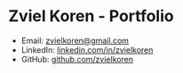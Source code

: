 
# Zviel Koren - Portfolio

- Email: zvielkoren@gmail.com
- LinkedIn: [linkedin.com/in/zvielkoren](https://www.linkedin.com/in/zviel-koren-39b6542b2/)
- GitHub: [github.com/zvielkoren](https://github.com/zvielkoren)

